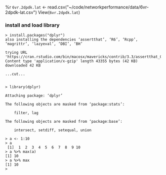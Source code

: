 %r
`6vr.2dpdk.lat` <- read.csv("~/code/networkperformance/data/6vr-2dpdk-lat.csv")
View(`6vr.2dpdk.lat`)

### install and load library

```
> install.packages("dplyr")
also installing the dependencies ‘assertthat’, ‘R6’, ‘Rcpp’, ‘magrittr’, ‘lazyeval’, ‘DBI’, ‘BH’

trying URL 'https://cran.rstudio.com/bin/macosx/mavericks/contrib/3.3/assertthat_0.1.tgz'   
Content type 'application/x-gzip' length 43355 bytes (42 KB)   
downloaded 42 KB

...cut...


> library(dplyr)

Attaching package: ‘dplyr’

The following objects are masked from ‘package:stats’:

    filter, lag

The following objects are masked from ‘package:base’:

    intersect, setdiff, setequal, union
    
> a <- 1:10
> a
 [1]  1  2  3  4  5  6  7  8  9 10
> a %>% max(a)
[1] 10
> a %>% max
[1] 10
> 
```    
